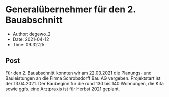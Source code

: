 # Generalübernehmer für den 2. Bauabschnitt

- Author: degewo_2
- Date: 2021-04-12
- Time: 09:32:25

## Post


<p>Für den 2. Bauabschnitt konnten wir am 22.03.2021 die Planungs- und Bauleistungen an die Firma Schrobsdorff Bau AG vergeben. Projektstart ist der 13.04.2021. Der Baubeginn für die rund 130 bis 140 Wohnungen, die Kita sowie ggfs. eine Arztpraxis ist für Herbst 2021 geplant.</p>
